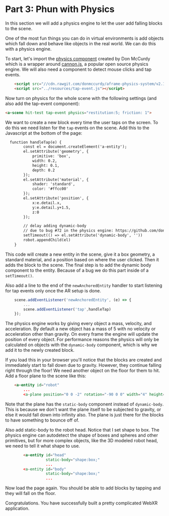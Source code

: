 # Part 3: Phun with Physics

In this section we will add a physics engine to let the user add falling blocks to the scene.

One of the most fun things you can do in virtual environments is add objects
which fall down and behave like objects in the real world. We can do this with
a physics engine.

To start, let's import the [physics component](https://github.com/donmccurdy/aframe-physics-system) created 
by Don McCurdy which is a wrapper around [cannon.js](http://schteppe.github.io/cannon.js/), a popular 
open source physics engine. We will also need a component to detect mouse clicks and tap events.

```html
    <script src="//cdn.rawgit.com/donmccurdy/aframe-physics-system/v2.1.0/dist/aframe-physics-system.min.js"></script>
    <script src="../resources/tap-event.js"></script>
```

Now turn on physics for the whole scene with the following settings (and also add the tap-event component):

```html
<a-scene hit-test tap-event physics="restitution:5; friction: 1">
```

We want to create a new block every time the user taps on the screen. To do this
we need listen for the `tap` events on the scene. Add this to the Javascript
at the bottom of the page:

```html
  function handleTap(e) {
        const el = document.createElement('a-entity');
        el.setAttribute('geometry', {
            primitive: 'box',
            width: 0.2,
            height: 0.1,
            depth: 0.2
        });
        el.setAttribute('material', {
            shader: 'standard',
            color: '#ffcc00'
        });
        el.setAttribute('position', {
            x:e.detail.x,
            y:e.detail.y+1.5,
            z:0
        });

        // delay adding dynamic-body
        // due to bug #72 in the physics engine: https://github.com/donmccurdy/aframe-physics-system/issues/72
        setTimeout(() => el.setAttribute('dynamic-body', ''))
        robot.appendChild(el)
    }
```

This code will create a new entity in the scene, give it a box geometry, a standard material, and
a position based on where the user clicked. Then it adds the block to the scene.  The final
step is to add the dynamic body component to the entity. Because of a bug we do this part
inside of a `setTimeout()`.

Also add a line to the end of the `newAnchoredEntity` handler to start listening for tap events only once the 
AR setup is done.

```javascript
    scene.addEventListener('newAnchoredEntity', (e) => {
        ...
        scene.addEventListener('tap',handleTap)
    });

```

The physics engine works by giving every object a mass, velocity, and acceleration. By default
a new object has a mass of 5 with no velocity or acceleration other than gravity. On every
frame the engine will update the position of every object. For performance reasons the physics
will only be calculated on objects with the `dynamic-body` component, which is why we add it to
the newly created block.

If you load this in your browser you'll notice that the blocks are created and immediately start to fall
down due to gravity. However, they continue falling right through the floor!  We need another object
on the floor for them to hit. Add a floor plane to the scene like this:

```html
    <a-entity id="robot" 
        ...
        <a-plane position="0 0 -2" rotation="-90 0 0" width="4" height="4" static-body></a-plane>
```

Note that the plane has the `static-body` component instead of `dynamic-body`. This is because
we don't want the plane itself to be subjected to gravity, or else it would fall down into
infinity also. The plane is just there for the blocks to have something to bounce off of.

Also add static-body to the robot head. Notice that I set shape to box. The physics engine can autodetect
the shape of boxes and spheres and other primitives, but for more complex objects, like the 3D modeled robot head,
we need to tell it what shape to use.

```html
        <a-entity id="head"        
                  static-body="shape:box;"
                  ...
        <a-entity id="body"
                  static-body="shape:box;"
                  ...
```

Now load the page again. You should be able to add blocks by tapping and they will fall on the 
floor.

Congratulations. You have successfully built a pretty complicated WebXR application.




